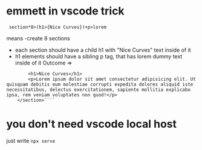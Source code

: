 # emmett in vscode trick
` section*8>(h1>{Nice Curves})+p>lorem`

means
-create 8 sections

- each section should have a child h1 with "Nice Curves" text inside of it
- h1 elements should have a sibling p tag, that has lorem dummy text inside of it
  Outcome =>

`````<section>
        <h1>Nice Curves</h1>
        <p>Lorem ipsum dolor sit amet consectetur adipisicing elit. Ut quisquam debitis eum molestiae corrupti expedita dolores aliquid iste necessitatibus, delectus exercitationem, sapiente mollitia explicabo ipsa, rem veniam voluptates non quod!</p>
    </section>````
`````
# you don't need vscode local host
just write `npx serve`